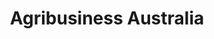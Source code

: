 ---
layout: child_layout/case_studies_item
title: Agribusiness Australia
permalink: /case-studies/agribusiness-australia/
content_type: case_study
featured_on_homepage: true
feature_order: 5
feature_image: /assets/img/content/case-studies/agri@2x.jpg
hero: video-2

vision: <p>Agribusiness Association of Australia wanted to rebrand to coincide with a new constitution and direction of advocacy. The association started 25 years ago and is the peak body that represents agribusiness in Australia.</p>

strategy_execution: <p>Working with their board and CEO a thorough understanding of the change in the organisations direction and their strategy to be positioned as the leading voice for agribusiness in Australia was gained. This was interpreted into a new brand core as well as the development of a Brand Story to educate the market about the association. The organisation was renamed Agribusiness Australia.</p><p>A new identity was developed that would visually sit the organisation comfortably within their major member organisations. A new tagline of “Advancing Agribusiness in Australia” was also adopted. A reskin of their current website and development of a new corporate brochure was also undertaken as well as enabling the identity to be used for presentation and video content.</p>

testimonial_id: 5

media:
  - src: /assets/img/content/case-studies/agri-1@2x.jpg
  - src: /assets/img/content/case-studies/agri-2@2x.jpg
  - src: /assets/img/content/case-studies/agri-3@2x.jpg
---